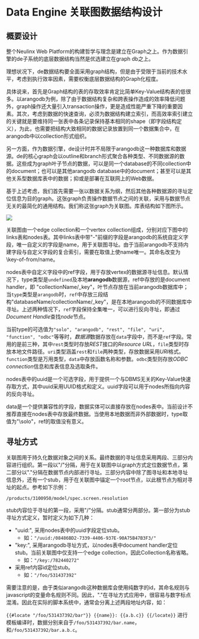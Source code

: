 
# Data Engine 关联图数据结构设计

## 概要设计
整个Neulinx Web Platform的构建哲学与理念是建立在Graph之上。作为数据引擎的de子系统的底层数据结构当然是优选建立在graph db之上。

理想状况下，de数据结构要全面采用graph结构，但是由于受限于当前的技术水平，考虑到执行效率因素，需要权衡底层数据结构的Graph化程度。

具体说来，首先是Graph结构的表的存取效率肯定比简单Key-Value结构表的低很多。以arangodb为例，除了由于数据结构复杂和跨表操作造成的效率降低问题外，graph操作还大量引入transaction操作，更是造成性能严重下降的重要因素。其次，考虑到数据的快速查询，必须为数据结构建立索引，而高效率索引建立的关键就是要维持同一张表中各条记录保持基本相同的shape（即字段结构定义），为此，也需要把结构大致相同的数据记录放置到同一个数据集合中，在arangodb中以collection形式组织。

另一方面，作为数据引擎，de设计时并不局限于arangodb这一种数据库和数据源。de的核心graph会以outline和branch形式聚合各种类型、不同数据源的数据。这些成为graph叶子节点的数据，可以是同一个database的不同collection中的document；也可以是其他arangodb database中的document；甚至可以是其他关系型数据库表中的数据；抑或是部署在互联网上的Web数据。

基于上述考虑，我们首先需要一张以数据关系为纲，然后其他各种数据源的寻址定位信息为目的graph。这张graph负责操作数据节点之间的关联，采用与数据节点无关的最简化的通用结构。我们称这张graph为关联图。库表结构如下图所示。

![][image-1]

关联图由一个edge collection和一个vertex collection组成，分别对应下图中的links表和nodes表。其中links表中带"\-"前缀的字段是arangodb的系统自定义字段，唯一自定义的字段是name，用于关联图寻址。由于当前arangodb不支持内建字段与自定义字段的复合索引，需要在取值上使name唯一。其命名改变为\key-of-from/name。

nodes表中自定义字段中的ref字段，用于存放vertex的数据源寻址信息。默认情况下，type类型是`undefined`及本地**arangodb**数据源，ref中存放的是document handler，即 "collectionName/\_key"，叶节点存放在当前arangodb数据库中；当`type`类型是`arangodb`时，`ref`中存放三段结构"databaseName/collectionName/\_key"，是在本地arangodb的不同数据库中寻址。上述两种情况下，`ref`字段保持全集唯一，可以进行反向寻址，即通过*Document Handle*查找*node*节点。

当前type的可选值为`"solo", "arangodb", "rest", "file", "uri", "function", "odbc"`等等时，*数据源*数据存放在`data`字段中，而不是`ref`字段。常用的是前三种，其中`rest`类型时存放*REST*接口的*Resource URL*，`file`类型时存放本地文件路径。`uri`类型涵盖`rest`和`file`两种类型，存放数据采用*URI*格式。`function`类型是万用类型，`data`中存放函数名称和参数。`odbc`类型则存放*ODBC connection*信息和库表信息及选取条件。

nodes表中的uuid是一个可选字段，用于提供一个与DBMS无关的Key-Value快速存取方式，其中uuid采用UUID格式和定义。uuid字段可以用于nodes所指向内容的反向寻址。

data是一个提供兼容性的字段，数据实体可以直接存放在nodes表中。当前设计不推荐直接在nodes表中存放最终数据。当使用本地数据而非外部数据时，type取值为"\solo"，ref的取值没有意义。

## 寻址方式

关联图用于持久化数据对象之间的关系。最终数据的寻址信息采用两段、三部分内容进行组织。第一段以"/"分隔，用于在关联图中以graph方式定位数据节点，第二部分以"."分隔在数据节点内部进行寻址。三部分内容中除了图寻址和本地寻址信息外，还有一个stub，用于在关联图中锚定一个root节点，以此根节点为相对寻址的起点。参考如下示例：

`/products/3100950/model/spec.screen.resolution`

stub内容位于寻址的第一段，采用"/"分隔。stub通常分两部分。第一部分为stub寻址方式定义，暂时定义为如下几种：

- "uuid:", 采用nodes表中的uuid字段定位stub。
	-  如：`"/uuid:/08486BD2-7339-4406-937E-90A75B47B3F3/"`
-  "key:", 采用arangodb寻址方式，以nodes表中document handler定位stub。当前关联图中仅支持一个edge collection，因此Collection名称省略。
	- 如：`"/key:/782440272"`
- 采用ref内容id定位stub。
	- 如：`"/foo/531437392"`

需要注意的是，由于类似arangodb这种数据库会使用纯数字的id，其命名规则与javascript的变量命名规则不同。因此，"."在寻址方式应用中，很容易与数字标点混淆。因此在实际的脚本系统中，通常会分离上述两段地址内容，如：

`{{#locate "/foo/531437392/bar"}} {{name}}: {{a.b.c}} {{/locate}}`
进行模板编译时，数据分别来自于`/foo/531437392/bar.name`，和`/foo/531437392/bar.a.b.c`。

[image-1]:	de.svg
